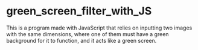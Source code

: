 # green_screen_filter_with_JS
This is a program made with JavaScript that relies on inputting two images with the same dimensions, where one of them must have a green background for it to function, and it acts like a green screen.
